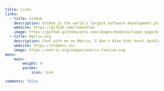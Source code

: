 ```yaml
---
title: Links
links:
  - title: GitHub
    description: GitHub is the world's largest software development platform.
    website: https://github.com/leeashlee
    image: https://github.githubassets.com/images/modules/logos_page/GitHub-Mark.png
  - title: Matrix.org
    description: Chat with me on Matrix, I don't bite that hard! @ashleehee:beeper.com
    website: https://element.io/
    image: https://matrix.org/images/matrix-favicon.svg
menu:
    main: 
        weight: 4
        params:
            icon: link

comments: false
---
```

